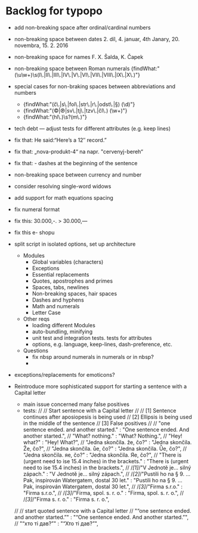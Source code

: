 # Backlog for typopo

* add non-breaking space after ordinal/cardinal numbers
* non-breaking space between dates 2. díl, 4. januar, 4th Janary, 20. novembra, 15. 2. 2016
* non-breaking space for names F. X. Šalda, K. Čapek
* non-breaking space between Roman numerals {findWhat:"(\\u\\w+)\\s(I\\.|II\\.|III\\.|IV\\.|V\\.|VI\\.|VII\\.|VIII\\.|IX\\.|X\\.)"}

* special cases for non-braking spaces between abbreviations and numbers
	* {findWhat:"(č\\.|s\\.|fol\\.|str\\.|r\\.|odst\\.|§) (\\d)"}
	* {findWhat:"(©|℗|sv\\.|tj\\.|tzv\\.|čl\\.) (\\w+)"}
	* {findWhat:"(hl\\.)\\s?(m\\.)"}

* tech debt — adjust tests for different attributes (e.g. keep lines)

* fix that: He said:“Here’s a 12″ record.”
* fix that: „nova-produkt-4“ na napr. "cervenyj-bereh“
* fix that: - dashes at the beginning of the sentence

* non-breaking space between currency and number

* consider resolving single-word widows

* add support for math equations spacing
* fix numeral format
* fix this:  30.000,-. > 30.000,—
* fix this e- shopu


* split script in isolated options, set up architecture
	* Modules
		* Global variables (characters)
		* Exceptions
		* Essential replacements
		* Quotes, apostrophes and primes
		* Spaces, tabs, newlines
		* Non-breaking spaces, hair spaces
		* Dashes and hyphens
		* Math and numerals
		* Letter Case
	* Other reqs
		* loading different Modules
		* auto-bundling, minifying
		* unit test and integration tests. tests for attributes
		* options, e.g. language, keep-lines, dash-preference, etc.
	* Questions
		* fix nbsp around numerals in numerals or in nbsp?
		*


* exceptions/replacements for emoticons?

* Reintroduce more sophisticated support for starting a sentence with a Capital letter
	* main issue concerned many false positives
	* tests:
	//
	// 		Start sentence with a Capital letter
	//
	// 		[1] Sentence continues after aposiopesis is being used
	// 		[2] Ellipsis is being used in the middle of the sentence
	// 		[3] False positives
	//
	// "one sentence ended. and another started." : "One sentence ended. And another started.",
	// "What? nothing." : "What? Nothing.",
	// "Hey! what?" : "Hey! What?",
	// "Jedna skončila. že, čo?" : "Jedna skončila. Že, čo?",
	// "Jedna skončila. ůe, čo?" : "Jedna skončila. Ůe, čo?",
	// "Jedna skončila. яe, čo?" : "Jedna skončila. Яe, čo?",
	// "There is (urgent need to ise 15.4 inches) in the brackets." : "There is (urgent need to ise 15.4 inches) in the brackets.",
	// /*[1]*/"V Jednotě je… silný zápach." : "V Jednotě je… silný zápach.",
	// /*[2]*/"Pustili ho na § 9. … Pak, inspirován Watergatem, dostal 30 let." : "Pustili ho na § 9. … Pak, inspirován Watergatem, dostal 30 let.",
	// /*[3]*/"Firma s.r.o." : "Firma s.r.o.",
	// /*[3]*/"Firma, spol. s. r. o." : "Firma, spol. s. r. o.",
	// /*[3]*/"Firma s. r. o." : "Firma s. r. o.",

	// // start quoted sentence with a Capital letter
	// "“one sentence ended. and another started.”" : "“One sentence ended. And another started.”",
	// "“хто ті дав?”" : "“Хто ті дав?”",
